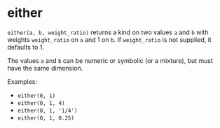 # either

`either(a, b, weight_ratio)`  returns a kind on two values `a` and `b`
with weights `weight_ratio` on `a` and 1 on `b`.
If `weight_ratio` is not supplied, it defaults to 1.

The values `a` and `b` can be numeric or symbolic (or a mixture),
but must have the same dimension.

Examples:
  + `either(0, 1)`
  + `either(0, 1, 4)`
  + `either(0, 1, '1/4')`
  + `either(0, 1, 0.25)`
